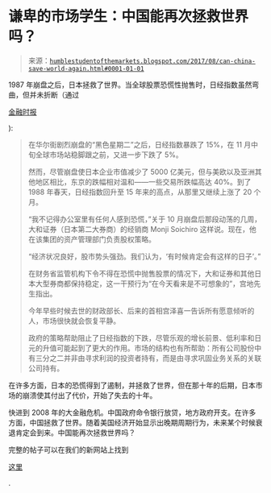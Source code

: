 <!--yml

category: 未分类

date: 2024-05-18 02:50:24

-->

# 谦卑的市场学生：中国能再次拯救世界吗？

> 来源：[`humblestudentofthemarkets.blogspot.com/2017/08/can-china-save-world-again.html#0001-01-01`](https://humblestudentofthemarkets.blogspot.com/2017/08/can-china-save-world-again.html#0001-01-01)

1987 年崩盘之后，日本拯救了世界。当全球股票恐慌性抛售时，日经指数虽然弯曲，但并未折断（通过

[金融时报](https://www.ft.com/content/dcdfc520-7d93-11dc-9f47-0000779fd2ac)

):

> 在华尔街剧烈崩盘的“黑色星期二”之后，日经指数暴跌了 15%，在 11 月中旬全球市场站稳脚跟之前，又进一步下跌了 5%。
> 
> 然而，尽管崩盘使日本企业市值减少了 5000 亿美元，但与美欧以及亚洲其他地区相比，东京的跌幅相对温和——一些交易所跌幅高达 40%。到了 1988 年春天，日经指数回升至 15 年来的高点，从那里又继续上涨了 20 个月。
> 
> “我不记得办公室里有任何人感到恐慌，”关于 10 月崩盘后那段动荡的几周，大和证券（日本第二大券商）的经销商 Monji Soichiro 这样说。现在，他在该集团的资产管理部门负责股权策略。
> 
> “经济状况良好，股市势头强劲。我们认为，‘有时候肯定会有这样的日子’。”
> 
> 在财务省监管机构下令不得在恐慌中抛售股票的情况下，大和证券和其他日本大型券商都保持稳定，这一干预行为“在今天看来是不可想象的”，宫地先生指出。
> 
> 今年早些时候去世的财政部长、后来的首相宫泽喜一告诉所有愿意倾听的人，市场很快就会恢复平静。
> 
> 政府的策略帮助阻止了日经指数的下跌，尽管乐观的增长前景、低利率和日元的升值可能起到了更大的作用。市场的结构也有所帮助：所有公司股份中有三分之二并非由寻求利润的投资者持有，而是由寻求巩固业务关系的关联公司持有。

在许多方面，日本的恐慌得到了遏制，并拯救了世界，但在那十年的后期，日本市场的崩溃使其付出了代价，开始了失去的十年。

快进到 2008 年的大金融危机。中国政府命令银行放贷，地方政府开支。在许多方面，中国拯救了世界。随着美国经济开始显示出晚期周期行为，未来某个时候衰退肯定会到来。中国能再次拯救世界吗？

完整的帖子可以在我们的新网站上找到

[这里](https://humblestudentofthemarkets.com/2017/08/08/can-china-save-the-world-again/)

.
